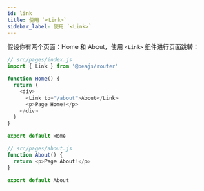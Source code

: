 ```yaml
---
id: link
title: 使用 `<Link>`
sidebar_label: 使用 `<Link>`
---
```


假设你有两个页面：Home 和 About，使用 `<Link>` 组件进行页面跳转：

```js
// src/pages/index.js
import { Link } from '@peajs/router'

function Home() {
  return (
    <div>
      <Link to="/about">About</Link>
      <p>Page Home!</p>
    </div>
  )
}

export default Home
```

```js
// src/pages/about.js
function About() {
  return <p>Page About!</p>
}

export default About
```
